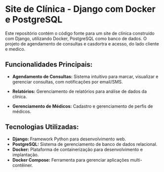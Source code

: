 # Site de Clínica - Django com Docker e PostgreSQL

Este repositório contém o código fonte para um site de clínica construído com Django, utilizando Docker, PostgreSQL como banco de dados.  O projeto de agendamento de consultas e casdortra e acesso, do lado cliente e medico.

## Funcionalidades Principais:

* **Agendamento de Consultas:** Sistema intuitivo para marcar, visualizar e gerenciar consultas, com notificações por email/SMS.

* **Relatórios:** Gerenciamento de relatórios para análise de dados da clínica.
* **Gerenciamento de Médicos:**  Cadastro e gerenciamento de perfis de médicos.



## Tecnologias Utilizadas:

* **Django:** Framework Python para desenvolvimento web.
* **PostgreSQL:** Sistema de gerenciamento de banco de dados relacional.
* **Docker:** Plataforma de containerização para desenvolvimento e implantação.
* **Docker Compose:** Ferramenta para gerenciar aplicações multi-contêiner.
